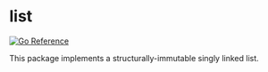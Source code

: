 # list

[![Go Reference](https://pkg.go.dev/badge/github.com/buth/list.svg)](https://pkg.go.dev/github.com/buth/list)

This package implements a structurally-immutable singly linked list.
